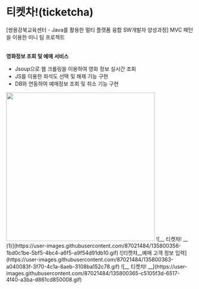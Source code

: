 # 티켓차!(ticketcha)
[쌍용강북교육센터 - Java를 활용한 멀티 플랫폼 융합 SW개발자 양성과정] MVC 패턴을 이용한 미니 팀 프로젝트<br>
<br>

**영화정보 조회 및 예매 서비스**
 - Jsoup으로 웹 크롤링을 이용하여 영화 정보 실시간 조회<br>
 - JS를 이용한 좌석도 선택 및 해제 기능 구현<br>
 - DB와 연동하여 예매정보 조회 및 취소 기능 구현


<img src="https://user-images.githubusercontent.com/87021484/135799515-e38f7663-8390-4ba6-ae34-748db6c724d4.gif" height="400">
![__ 티켓챠! __ (1)](https://user-images.githubusercontent.com/87021484/135800356-1bd0c1be-5bf5-4bc4-a6f5-a9f54d91db10.gif)
![티켓챠__예매 고객 정보 입력](https://user-images.githubusercontent.com/87021484/135800363-a040083f-3f70-4c1a-8aeb-3108ba152c78.gif)
![__ 티켓챠! __](https://user-images.githubusercontent.com/87021484/135800365-c5105f3d-6517-4f40-a3ba-d861cd850008.gif)
